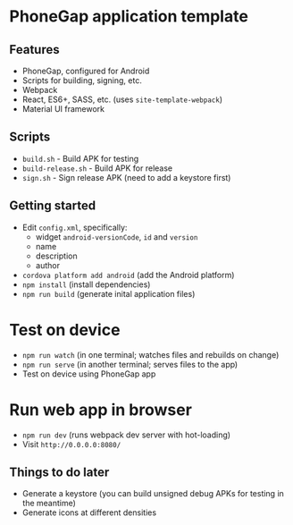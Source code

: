 # PhoneGap application template

## Features

* PhoneGap, configured for Android
* Scripts for building, signing, etc.
* Webpack
* React, ES6+, SASS, etc. (uses `site-template-webpack`)
* Material UI framework

## Scripts

* `build.sh` - Build APK for testing
* `build-release.sh` - Build APK for release
* `sign.sh` - Sign release APK (need to add a keystore first)

## Getting started

* Edit `config.xml`, specifically:
  * widget `android-versionCode`, `id` and `version`
  * name
  * description
  * author
* `cordova platform add android` (add the Android platform)
* `npm install` (install dependencies)
* `npm run build` (generate inital application files)

# Test on device

* `npm run watch` (in one terminal; watches files and rebuilds on change)
* `npm run serve` (in another terminal; serves files to the app)
* Test on device using PhoneGap app

# Run web app in browser

* `npm run dev` (runs webpack dev server with hot-loading)
* Visit `http://0.0.0.0:8080/`

## Things to do later

* Generate a keystore (you can build unsigned debug APKs for testing in the
  meantime)
* Generate icons at different densities
